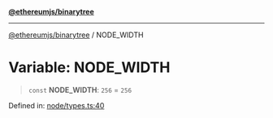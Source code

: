 [**@ethereumjs/binarytree**](../README.md)

***

[@ethereumjs/binarytree](../README.md) / NODE\_WIDTH

# Variable: NODE\_WIDTH

> `const` **NODE\_WIDTH**: `256` = `256`

Defined in: [node/types.ts:40](https://github.com/Dargon789/ethereumjs-monorepo/blob/master/packages/binarytree/src/node/types.ts#L40)
